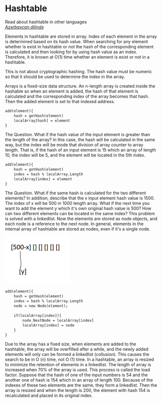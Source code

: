 # Hashtable

Read about hashtable in other languages <br />
[_Azərbaycan dilində_](README-az.md)

Elements in hashtable are stored in array. Index of each element in the array is determined based on its hash value. When searching for any element whether is exist in hashtable or not the hash of the corresponding element is calculated and then looking for by using hash value as an index. Therefore, it is known at O(1) time whether an element is exist or not in a hashtable.

This is not about cryptographic hashing. The hash value must be numeric so that it should be used to determine the index in the array.

Arrays is a fixed-size data structure. An n-length array is created inside the hashable so when an element is added, the hash of that element is calculated and the corresponding index of the array becomes that hash. Then the added element is set to that indexed address.

```
add(element){
    hash = getHash(element)
    localArray[hash] = element
}
```

The Question. What if the hash value of the input element is greater than the length of the array? In this case, the hash will be calculated in the same way, but the index will be mode that division of array counter to array length. That is, if the hash of an input element is 15 which an array of length 10, the index will be 5, and the element will be located in the 5th index.

```
add(element){
    hash = getHash(element)
    index = hash % localArray.Length
    localArray[index] = element
}
```

The Question. What if the same hash is calculated for the two different elements? In addition, describe that the x input element hash value is 1500. The index of x will be 500 in 1000 length array. What if the next time you want to add the element y which it's own original hash value is 500? How can two different elements can be located in the same index? This problem is solved with a linkedlist. Now the elements are stored as node objects, and each node is a reference to the next node. In general, elements in the internal array of hashtable are stored as nodes, even if it's a single node.

![Alt text](linkedlist.PNG)

```
add(element){
    hash = getHash(element)
    index = hash % localArray.Length
    node = new Node(element);

    if(localArray[index]){
        node.NextNode = localArray[index]
        localArray[index] = node
    }
}
```

Due to the array has a fixed size, when elements are added to the hashtable, the array will be overfilled after a while, and the newly added elements will only can be formed a linkedlist (collusion). This causes the search to be in O (n) time, not O (1) time. In a hashtable, an array is resized to minimize the retention of elements in a linkedlist. The length of array is increased when 70% of the array is used. This process is called the load factor. Suppose that the hash of one of the input numbers is 54 and the another one  of hash is 154 which in an array of length 100. Because of the indexes of these two elements are the same, they form a linkedlist. Then the array is resized and when the length is 200, the element with hash 154 is recalculated and placed in its original index.